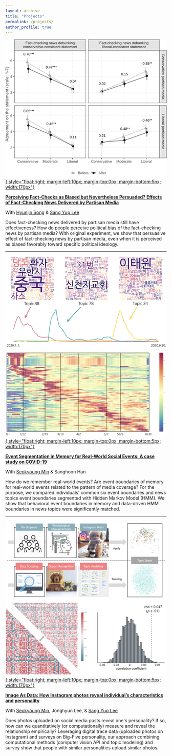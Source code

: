 ```yaml
---
layout: archive
title: "Projects"
permalink: /projects/
author_profile: true
---
```


<!-- {% include base_path %}

{% for post in site.projects reversed %}
  {% include archive-single.html %}
  ---
{% endfor %} -->


[![Project 3 thumbnail](/images/thumbnail_project03.jpeg){:style="float:right; margin-left:10px; margin-top:0px; margin-bottom:5px; width:170px"}](/projects/project03_fact-checking-by-partisan-media)

[**Perceiving Fact-Checks as Biased but Nevertheless Persuaded? Effects of Fact-Checking News Delivered by Partisan Media**](/projects/project03_fact-checking-by-partisan-media)

With [Hyunjin Song](https://www.hyunjinsong.com) & [Sang Yup Lee](https://sangyup-lee.github.io/aboutme/)

Does fact-checking news delivered by partisan media still have effectiveness? How do people perceive political bias of the fact-checking news by partisan media? With original experiment, we show that persuasive effect of fact-checking news by partisan media, even when it is perceived as biased favorably toward specific political ideology.

---
[![Project 2 thumbnail](/images/thumbnail_project02.png){:style="float:right; margin-left:10px; margin-top:0px; margin-bottom:5px; width:170px"}](/projects/project02_event-segmentation)

[**Event Segmentation in Memory for Real-World Social Events: A case study on COVID-19**](/projects/project02_event-segmentation)

With [Seokyoung Min](https://sites.google.com/view/seokyoungmin/home?authuser=0) & Sanghoon Han

How do we remember real-world events? Are event boundaries of memory for real-world events related to the pattern of media coverage? For the purpose, we compared individuals' common six event boundaries and news topics event boundaries segmented with Hidden Markov Model (HMM). We show that behavioral event boundaries in memory and data-driven HMM boundaries in news topics were significantly matched.

---
[![Project 1 thumbnail](/images/thumbnail_project01.png){:style="float:right; margin-left:10px; margin-top:0px; margin-bottom:5px; width:170px"}](/projects/project01_image-as-data)

[**Image As Data: How Instagram photos reveal individual’s characteristics and personality**](/projects/project01_image-as-data)

With [Seokyoung Min](https://sites.google.com/view/seokyoungmin/home?authuser=0), Jonghyun Lee, & [Sang Yup Lee](https://sangyup-lee.github.io/aboutme/)

Does photos uploaded on social media posts reveal one's personality? If so, how can we quantitatively (or computationally) measure and reveal the relationship empirically? Leveraging digital trace data (uploaded photos on Instagram) and surveys on Big-Five personality, our approach combining computational methods (computer vision API and topic modeling) and survey show that people with similar personalities upload similar photos.
